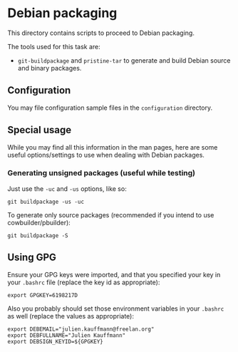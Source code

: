 Debian packaging
================

This directory contains scripts to proceed to Debian packaging.

The tools used for this task are:

* `git-buildpackage` and `pristine-tar` to generate and build Debian source and binary packages.

Configuration
-------------

You may file configuration sample files in the `configuration` directory.

Special usage
-------------

While you may find all this information in the man pages, here are some useful options/settings to use when dealing with Debian packages.

### Generating unsigned packages (useful while testing)

Just use the `-uc` and `-us` options, like so:

    git buildpackage -us -uc

To generate only source packages (recommended if you intend to use cowbuilder/pbuilder):

    git buildpackage -S

Using GPG
---------

Ensure your GPG keys were imported, and that you specified your key in your `.bashrc` file (replace the key id as appropriate):

    export GPGKEY=6198217D

Also you probably should set those environment variables in your `.bashrc` as well (replace the values as appropriate):

    export DEBEMAIL="julien.kauffmann@freelan.org"
    export DEBFULLNAME="Julien Kauffmann"
    export DEBSIGN_KEYID=${GPGKEY}
